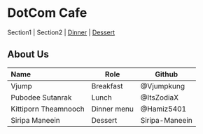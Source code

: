 # DotCom Cafe

Section1 | Section2 | [Dinner](Menu.md#Dinner) | [Dessert](Menu.md#dessert)

## About Us

| Name  | Role      | Github     |
| :---- | --------- | ---------- |
| Vjump | Breakfast | @Vjumpkung |
| Pubodee Sutanrak | Lunch | @ItsZodiaX |
| Kittiporn Theamnooch  | Dinner menu | @Hamiz5401 |
| Siripa Maneein | Dessert | Siripa-Maneein |